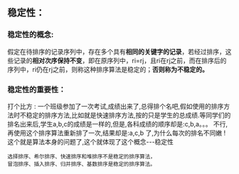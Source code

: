 ## 稳定性：

### 稳定性的概念:
 假定在待排序的记录序列中，存在多个具有**相同的关键字的记录**，若经过排序，这些记录的**相对次序保持不变**，即在原序列中，ri=rj，且ri在rj之前，而在排序后的序列中，ri仍在rj之前，则称这种排序算法是稳定的；**否则称为不稳定的。**

### 稳定性的重要性：
打个比方 : 一个班级参加了一次考试,成绩出来了,总得排个名吧,假如使用的排序方法时不稳定的排序方法,比如就是快速排序方法,按的只是学生的总成绩.等同学们的排名出来后,学生a,b,c的成绩是一样的,但是,各科成绩的顺序却是:c,b,a。。。 不行,再使用这个排序算法重新排了一次,结果却是:a,c,b 了,为什么每次的排名不同嫩 ! 这个就是算法本身的问题了,这个就体现了这个概念---稳定性

    选择排序、希尔排序、快速排序和堆排序不是稳定的排序算法，
    冒泡排序、插入排序、归并排序、基数排序是稳定的排序算法。
    